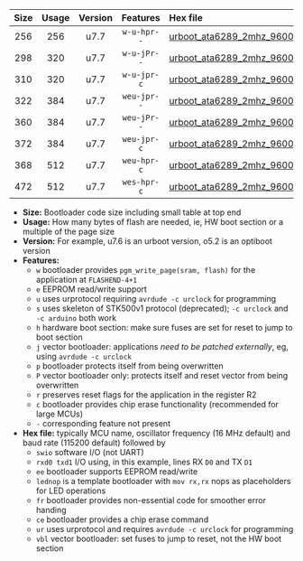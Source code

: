 |Size|Usage|Version|Features|Hex file|
|:-:|:-:|:-:|:-:|:--|
|256|256|u7.7|`w-u-hpr--`|[urboot_ata6289_2mhz_9600bps_swio_rxb0_txb1_ur.hex](https://raw.githubusercontent.com/stefanrueger/urboot.hex/main/mcus/ata6289/fcpu_2mhz/9600_bps/urboot_ata6289_2mhz_9600bps_swio_rxb0_txb1_ur.hex)|
|298|320|u7.7|`w-u-jPr--`|[urboot_ata6289_2mhz_9600bps_swio_rxb0_txb1_lednop_fr_ur_vbl.hex](https://raw.githubusercontent.com/stefanrueger/urboot.hex/main/mcus/ata6289/fcpu_2mhz/9600_bps/urboot_ata6289_2mhz_9600bps_swio_rxb0_txb1_lednop_fr_ur_vbl.hex)|
|310|320|u7.7|`w-u-jpr-c`|[urboot_ata6289_2mhz_9600bps_swio_rxb0_txb1_lednop_fr_ce_ur_vbl.hex](https://raw.githubusercontent.com/stefanrueger/urboot.hex/main/mcus/ata6289/fcpu_2mhz/9600_bps/urboot_ata6289_2mhz_9600bps_swio_rxb0_txb1_lednop_fr_ce_ur_vbl.hex)|
|322|384|u7.7|`weu-jpr--`|[urboot_ata6289_2mhz_9600bps_swio_rxb0_txb1_ee_ur_vbl.hex](https://raw.githubusercontent.com/stefanrueger/urboot.hex/main/mcus/ata6289/fcpu_2mhz/9600_bps/urboot_ata6289_2mhz_9600bps_swio_rxb0_txb1_ee_ur_vbl.hex)|
|360|384|u7.7|`weu-jPr--`|[urboot_ata6289_2mhz_9600bps_swio_rxb0_txb1_ee_lednop_fr_ur_vbl.hex](https://raw.githubusercontent.com/stefanrueger/urboot.hex/main/mcus/ata6289/fcpu_2mhz/9600_bps/urboot_ata6289_2mhz_9600bps_swio_rxb0_txb1_ee_lednop_fr_ur_vbl.hex)|
|372|384|u7.7|`weu-jpr-c`|[urboot_ata6289_2mhz_9600bps_swio_rxb0_txb1_ee_lednop_fr_ce_ur_vbl.hex](https://raw.githubusercontent.com/stefanrueger/urboot.hex/main/mcus/ata6289/fcpu_2mhz/9600_bps/urboot_ata6289_2mhz_9600bps_swio_rxb0_txb1_ee_lednop_fr_ce_ur_vbl.hex)|
|368|512|u7.7|`weu-hpr-c`|[urboot_ata6289_2mhz_9600bps_swio_rxb0_txb1_ee_lednop_fr_ce_ur.hex](https://raw.githubusercontent.com/stefanrueger/urboot.hex/main/mcus/ata6289/fcpu_2mhz/9600_bps/urboot_ata6289_2mhz_9600bps_swio_rxb0_txb1_ee_lednop_fr_ce_ur.hex)|
|472|512|u7.7|`wes-hpr-c`|[urboot_ata6289_2mhz_9600bps_swio_rxb0_txb1_ee_lednop_fr_ce.hex](https://raw.githubusercontent.com/stefanrueger/urboot.hex/main/mcus/ata6289/fcpu_2mhz/9600_bps/urboot_ata6289_2mhz_9600bps_swio_rxb0_txb1_ee_lednop_fr_ce.hex)|

- **Size:** Bootloader code size including small table at top end
- **Usage:** How many bytes of flash are needed, ie, HW boot section or a multiple of the page size
- **Version:** For example, u7.6 is an urboot version, o5.2 is an optiboot version
- **Features:**
  + `w` bootloader provides `pgm_write_page(sram, flash)` for the application at `FLASHEND-4+1`
  + `e` EEPROM read/write support
  + `u` uses urprotocol requiring `avrdude -c urclock` for programming
  + `s` uses skeleton of STK500v1 protocol (deprecated); `-c urclock` and `-c arduino` both work
  + `h` hardware boot section: make sure fuses are set for reset to jump to boot section
  + `j` vector bootloader: applications *need to be patched externally*, eg, using `avrdude -c urclock`
  + `p` bootloader protects itself from being overwritten
  + `P` vector bootloader only: protects itself and reset vector from being overwritten
  + `r` preserves reset flags for the application in the register R2
  + `c` bootloader provides chip erase functionality (recommended for large MCUs)
  + `-` corresponding feature not present
- **Hex file:** typically MCU name, oscillator frequency (16 MHz default) and baud rate (115200 default) followed by
  + `swio` software I/O (not UART)
  + `rxd0 txd1` I/O using, in this example, lines RX `D0` and TX `D1`
  + `ee` bootloader supports EEPROM read/write
  + `lednop` is a template bootloader with `mov rx,rx` nops as placeholders for LED operations
  + `fr` bootloader provides non-essential code for smoother error handing
  + `ce` bootloader provides a chip erase command
  + `ur` uses urprotocol and requires `avrdude -c urclock` for programming
  + `vbl` vector bootloader: set fuses to jump to reset, not the HW boot section
